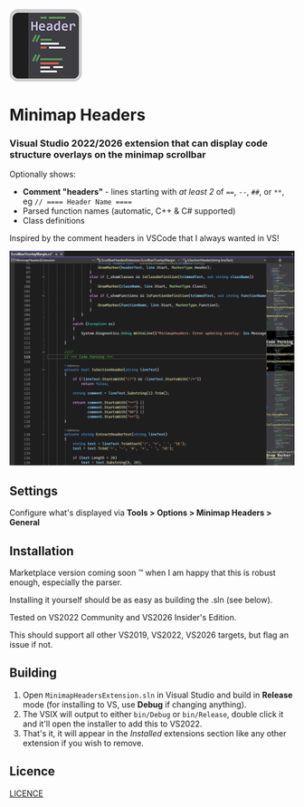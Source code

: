 ![Icon](Resources/Header-Vs-Icon-small.png)
# Minimap Headers
### Visual Studio 2022/2026 extension that can display code structure overlays on the minimap scrollbar

Optionally shows:
- **Comment "headers"** - lines starting with _at least 2_ of `==`, `--`, `##`, or `**`, eg `// ==== Header Name ====`
- Parsed function names (automatic, C++ & C# supported)
- Class definitions

Inspired by the comment headers in VSCode that I always wanted in VS!

![Screenshot](Header-Vs-Screenshot.png)

## Settings

Configure what's displayed via **Tools > Options > Minimap Headers > General**

## Installation

Marketplace version coming soon :tm: when I am happy that this is robust enough, especially the parser.

Installing it yourself should be as easy as building the .sln (see below).

Tested on VS2022 Community and VS2026 Insider's Edition.

This should support all other VS2019, VS2022, VS2026 targets, but flag an issue if not.

## Building

1. Open `MinimapHeadersExtension.sln` in Visual Studio and build in **Release** mode (for installing to VS, use **Debug** if changing anything).
2. The VSIX will output to either `bin/Debug` or `bin/Release`, double click it and it'll open the installer to add this to VS2022.
3. That's it, it will appear in the _Installed_ extensions section like any other extension if you wish to remove.

## Licence
[LICENCE](license)
